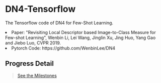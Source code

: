 # DN4-Tensorflow
The Tensorflow code of DN4 for Few-Shot Learning.
<li>Paper: "Revisiting Local Descriptor based Image-to-Class Measure for Few-shot Learning", Wenbin Li, Lei Wang, Jinglin Xu, Jing Huo, Yang Gao and Jiebo Luo, CVPR 2019. </li>
<li>Pytorch Code: https://github.com/WenbinLee/DN4 </li>

## Progress Detail
> [See the Milestones](https://github.com/llable/DN4-Tensorflow/milestones)
